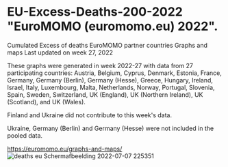 # EU-Excess-Deaths-200-2022  "EuroMOMO (euromomo.eu) 2022".
Cumulated Excess of deaths EuroMOMO partner countries
Graphs and maps
Last updated on week 27, 2022

These graphs were generated in week 2022-27 with data from 27 participating countries: Austria, Belgium, Cyprus, Denmark, Estonia, France, Germany, Germany (Berlin), Germany (Hesse), Greece, Hungary, Ireland, Israel, Italy, Luxembourg, Malta, Netherlands, Norway, Portugal, Slovenia, Spain, Sweden, Switzerland, UK (England), UK (Northern Ireland), UK (Scotland), and UK (Wales).

Finland and Ukraine did not contribute to this week's data.

Ukraine, Germany (Berlin) and Germany (Hesse) were not included in the pooled data.

https://euromomo.eu/graphs-and-maps/
![deaths eu Schermafbeelding 2022-07-07 225351](https://user-images.githubusercontent.com/2007624/177870459-2d988a70-1ee5-4e6d-8dde-4f1a3779ff7b.png)
